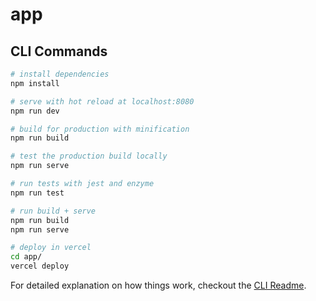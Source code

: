 # app

## CLI Commands

```bash
# install dependencies
npm install

# serve with hot reload at localhost:8080
npm run dev

# build for production with minification
npm run build

# test the production build locally
npm run serve

# run tests with jest and enzyme
npm run test

# run build + serve
npm run build
npm run serve

# deploy in vercel
cd app/ 
vercel deploy
```



For detailed explanation on how things work, checkout the [CLI Readme](https://github.com/developit/preact-cli/blob/master/README.md).
